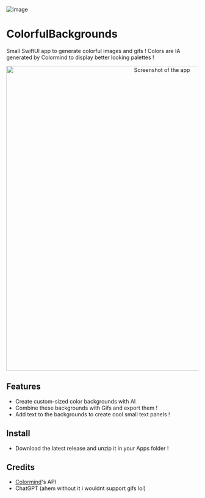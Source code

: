 ![image](https://user-images.githubusercontent.com/63637808/223868594-4ccc89f9-2eac-4858-9ff9-656276d29191.png)

# ColorfulBackgrounds
Small SwiftUI app to generate colorful images and gifs ! Colors are IA generated by Colormind to display better looking palettes !

<p align="center">
  <img width="800" alt="Screenshot of the app" src="https://user-images.githubusercontent.com/63637808/223868996-620ddba4-451a-4ef6-b3ff-dfe581c05382.png">
</p>

## Features
- Create custom-sized color backgrounds with AI
- Combine these backgrounds with Gifs and export them !
- Add text to the backgrounds to create cool small text panels !

## Install
- Download the latest release and unzip it in your Apps folder !

## Credits

- [Colormind](http://colormind.io/)'s API
- ChatGPT (ahem without it i wouldnt support gifs lol)
